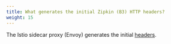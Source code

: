 ```yaml
---
title: What generates the initial Zipkin (B3) HTTP headers?
weight: 15
---
```


The Istio sidecar proxy (Envoy) generates the initial [headers](https://www.envoyproxy.io/docs/envoy/latest/configuration/http_conn_man/headers#x-request-id).
